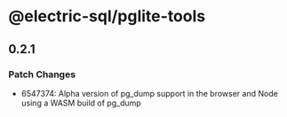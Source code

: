 # @electric-sql/pglite-tools

## 0.2.1

### Patch Changes

- 6547374: Alpha version of pg_dump support in the browser and Node using a WASM build of pg_dump

